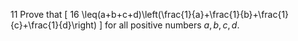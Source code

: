 11 Prove that
\[
16 \leq(a+b+c+d)\left(\frac{1}{a}+\frac{1}{b}+\frac{1}{c}+\frac{1}{d}\right)
\]
for all positive numbers $a, b, c, d$.

